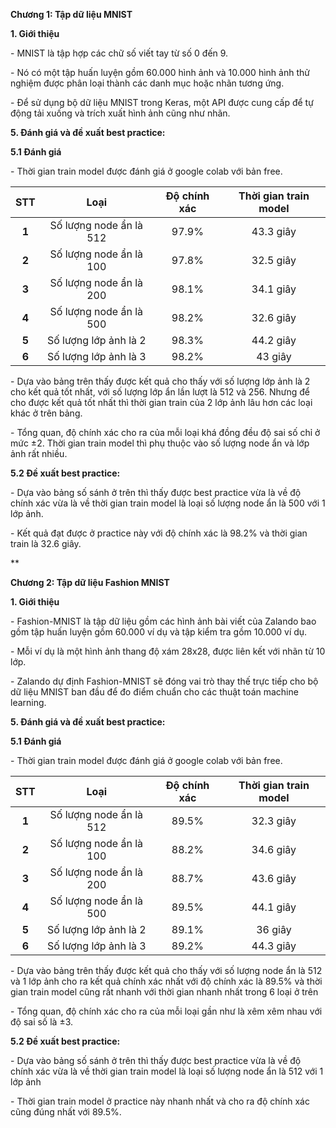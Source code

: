 

<a name="_toc131774612"></a>**Chương 1: Tập dữ liệu MNIST**

<a name="_toc131774613"></a>**1. Giới thiệu**

\- MNIST là tập hợp các chữ số viết tay từ số 0 đến 9.

\- Nó có một tập huấn luyện gồm 60.000 hình ảnh và 10.000 hình ảnh thử nghiệm được phân loại thành các danh mục hoặc nhãn tương ứng.

\- Để sử dụng bộ dữ liệu MNIST trong Keras, một API được cung cấp để tự động tải xuống và trích xuất hình ảnh cũng như nhãn.


<a name="_toc131774628"></a>**5. Đánh giá và đề xuất best practice:**

<a name="_toc131774629"></a>**5.1 Đánh giá**

\- Thời gian train model được đánh giá ở google colab với bản free.

|**STT**|**Loại**|**Độ chính xác**|**Thời gian train model**|
| :-: | :-: | :-: | :-: |
|**1**|Số lượng node ẩn là 512|97\.9%|43\.3 giây|
|**2**|Số lượng node ẩn là 100|97\.8%|32\.5 giây|
|**3**|Số lượng node ẩn là 200|98\.1%|34\.1 giây|
|**4**|Số lượng node ẩn là 500|98\.2%|32\.6 giây|
|**5**|Số lượng lớp ảnh là 2|98\.3%|44\.2 giây|
|**6**|Số lượng lớp ảnh là 3|98\.2%|43 giây|

\- Dựa vào bảng trên thấy được kết quả cho thấy với số lượng lớp ảnh là 2 cho kết quả tốt nhất, với số lượng lớp ẩn lần lượt là 512 và 256. Nhưng để cho được kết quả tốt nhất thì thời gian train của 2 lớp ảnh lâu hơn các loại khác ở trên bảng.

\- Tổng quan, độ chính xác cho ra của mỗi loại khá đồng đều độ sai số chỉ ở mức ±2. Thời gian train model thì phụ thuộc vào số lượng node ẩn và lớp ảnh rất nhiều.

<a name="_toc131774630"></a>**5.2 Đề xuất best practice:**

\- Dựa vào bảng số sánh ở trên thì thấy được best practice vừa là về độ chính xác vừa là về thời gian train model là loại số lượng node ẩn là 500 với 1 lớp ảnh.

\- Kết quả đạt được ở practice này với độ chính xác là 98.2% và thời gian train là 32.6 giây.






**

<a name="_toc131774631"></a>**Chương 2: Tập dữ liệu Fashion MNIST**

<a name="_toc131774632"></a>**1. Giới thiệu**

\- Fashion-MNIST là tập dữ liệu gồm các hình ảnh bài viết của Zalando bao gồm tập huấn luyện gồm 60.000 ví dụ và tập kiểm tra gồm 10.000 ví dụ. 

\- Mỗi ví dụ là một hình ảnh thang độ xám 28x28, được liên kết với nhãn từ 10 lớp.

\- Zalando dự định Fashion-MNIST sẽ đóng vai trò thay thế trực tiếp cho bộ dữ liệu MNIST ban đầu để đo điểm chuẩn cho các thuật toán machine learning.


<a name="_toc131774647"></a>**5. Đánh giá và đề xuất best practice:**

<a name="_toc131774648"></a>**5.1 Đánh giá**

\- Thời gian train model được đánh giá ở google colab với bản free.

|**STT**|**Loại**|**Độ chính xác**|**Thời gian train model**|
| :-: | :-: | :-: | :-: |
|**1**|Số lượng node ẩn là 512|89\.5%|32\.3 giây|
|**2**|Số lượng node ẩn là 100|88\.2%|34\.6 giây|
|**3**|Số lượng node ẩn là 200|88\.7%|43\.6 giây|
|**4**|Số lượng node ẩn là 500|89\.5%|44\.1 giây|
|**5**|Số lượng lớp ảnh là 2|89\.1%|36 giây|
|**6**|Số lượng lớp ảnh là 3|89\.2%|44\.3 giây|

\- Dựa vào bảng trên thấy được kết quả cho thấy với số lượng node ẩn là 512 và 1 lớp ảnh cho ra kết quả chính xác nhất với độ chính xác là 89.5% và thời gian train model cũng rất nhanh với thời gian nhanh nhất trong 6 loại ở trên

\- Tổng quan, độ chính xác cho ra của mỗi loại gần như là xêm xêm nhau với độ sai số là ±3.

<a name="_toc131774649"></a>**5.2 Đề xuất best practice:**

\- Dựa vào bảng số sánh ở trên thì thấy được best practice vừa là về độ chính xác vừa là về thời gian train model là loại số lượng node ẩn là 512 với 1 lớp ảnh

\- Thời gian train model ở practice này nhanh nhất và cho ra độ chính xác cũng đúng nhất với 89.5%.


